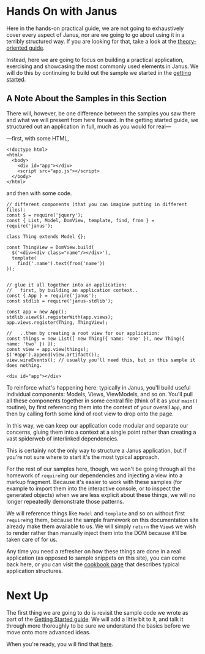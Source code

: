 Hands On with Janus
===================

Here in the hands-on practical guide, we are not going to exhaustively cover every
aspect of Janus, nor are we going to go about using it in a terribly structured
way. If you are looking for that, take a look at the [theory-oriented guide](/theory).

Instead, here we are going to focus on building a practical application, exercising
and showcasing the most commonly used elements in Janus. We will do this by continuing
to build out the sample we started in the [getting started](/intro/getting-started).

A Note About the Samples in this Section
----------------------------------------

There will, however, be one difference between the samples you saw there and what
we will present from here forward. In the getting started guide, we structured out
an application in full, much as you would for real—

—first, with some HTML,

~~~ noexec
<!doctype html>
<html>
  <body>
    <div id="app"></div>
    <script src="app.js"></script>
  </body>
</html>
~~~

and then with some code.

~~~ manual-require
// different components (that you can imagine putting in different files):
const $ = require('jquery');
const { List, Model, DomView, template, find, from } = require('janus');

class Thing extends Model {};

const ThingView = DomView.build(
  $('<div><div class="name"/></div>'),
  template(
    find('.name').text(from('name'))
));


// glue it all together into an application:
//   first, by building an application context..
const { App } = require('janus');
const stdlib = require('janus-stdlib');

const app = new App();
stdlib.view($).registerWith(app.views);
app.views.register(Thing, ThingView);

//   ..then by creating a root view for our application:
const things = new List([ new Thing({ name: 'one' }), new Thing({ name: 'two' }) ]);
const view = app.view(things);
$('#app').append(view.artifact());
view.wireEvents(); // usually you'll need this, but in this sample it does nothing.
~~~
~~~ target-html
<div id="app"></div>
~~~

To reinforce what's happening here: typically in Janus, you'll build useful individual
components: Models, Views, ViewModels, and so on. You'll pull all these components
together in some central file (think of it as your `main()` routine), by first
referencing them into the context of your overall `App`, and then by calling forth
some kind of root view to drop onto the page.

In this way, we can keep our application code modular and separate our concerns,
gluing them into a context at a single point rather than creating a vast spiderweb
of interlinked dependencies.

This is certainly not the only way to structure a Janus application, but if you're
not sure where to start it's the most typical approach.

For the rest of our samples here, though, we won't be going through all the homework
of `require`ing our dependencies and injecting a view into a markup fragment.
Because it's easier to work with these samples (for example to import them into
the interactive console, or to inspect the generated objects) when we are less
explicit about these things, we will no longer repeatedly demonstrate those patterns.

We will reference things like `Model` and `template` and so on without first `require`ing
them, because the sample framework on this documentation site already make them
available to us. We will simply `return` the `View`s we wish to render rather than
manually inject them into the DOM because it'll be taken care of for us.

Any time you need a refresher on how these things are done in a real application
(as opposed to sample snippets on this site), you can come back here, or you can
visit the [cookbook page](/cookbook/application) that describes typical application
structures.

Next Up
=======

The first thing we are going to do is revisit the sample code we wrote as part
of the [Getting Started guide](/intro/getting-started). We will add a little bit
to it, and talk it through more thoroughly to be sure we understand the basics
before we move onto more advanced ideas.

When you're ready, you will find that [here](/hands-on/shoring-up-basics).

